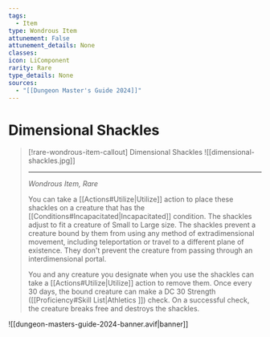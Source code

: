 ```yaml
---
tags:
  - Item
type: Wondrous Item
attunement: False
attunement_details: None
classes:
icon: LiComponent
rarity: Rare
type_details: None
sources: 
  - "[[Dungeon Master's Guide 2024]]"
---
```

# Dimensional Shackles
>[!rare-wondrous-item-callout] Dimensional Shackles
>![[dimensional-shackles.jpg]]
>
>- - -
>_Wondrous Item, Rare_
>
>You can take a [[Actions#Utilize\|Utilize]] action to place these shackles on a creature that has the [[Conditions#Incapacitated\|Incapacitated]] condition. The shackles adjust to fit a creature of Small to Large size. The shackles prevent a creature bound by them from using any method of extradimensional movement, including teleportation or travel to a different plane of existence. They don't prevent the creature from passing through an interdimensional portal.
>
>You and any creature you designate when you use the shackles can take a [[Actions#Utilize\|Utilize]] action to remove them. Once every 30 days, the bound creature can make a DC 30 Strength ([[Proficiency#Skill List\|Athletics ]]) check. On a successful check, the creature breaks free and destroys the shackles.

![[dungeon-masters-guide-2024-banner.avif|banner]]